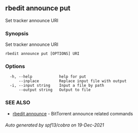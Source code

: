 ## rbedit announce put

Set tracker announce URI

### Synopsis


Set tracker announce URI

```
rbedit announce put [OPTIONS] URI
```

### Options

```
  -h, --help            help for put
      --inplace         Replace input file with output
  -i, --input string    Input a file by path
      --output string   Output to file
```

### SEE ALSO

* [rbedit announce](rbedit_announce.md)	 - BitTorrent announce related commands

###### Auto generated by spf13/cobra on 19-Dec-2021
